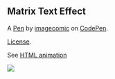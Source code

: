 Matrix Text Effect
------------------


A [Pen](https://codepen.io/imagecomic/pen/kPwYXB) by [imagecomic](https://codepen.io/imagecomic) on [CodePen](https://codepen.io).

[License](https://codepen.io/license/pen/kPwYXB).

See [HTML animation](http://htmlpreview.github.io/?https://github.com/yxmauw/yxmauw/blob/main/logos/matrix_code_rain/myname_code_rain.html)

![](https://github.com/yxmauw/yxmauw/blob/main/matrix_code_rain/myname_code_rain.gif)

